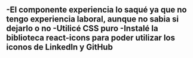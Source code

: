-El componente experiencia lo saqué ya que no tengo experiencia laboral, aunque no sabia si dejarlo o no
-Utilicé CSS puro
-Instalé la biblioteca react-icons para poder utilizar los iconos de LinkedIn y GitHub
-